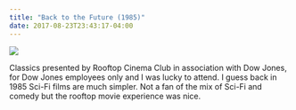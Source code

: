 ```yaml
---
title: "Back to the Future (1985)"
date: 2017-08-23T23:43:17-04:00
---
```


![](https://vignette3.wikia.nocookie.net/bttf/images/4/40/Back_to_the_Future_Slider.jpg/revision/latest/scale-to-width-down/670?cb=20150922081438)

Classics presented by Rooftop Cinema Club in association with Dow Jones, for Dow Jones employees only and I was lucky to attend. I guess back in 1985 Sci-Fi films are much simpler. Not a fan of the mix of Sci-Fi and comedy but the rooftop movie experience was nice.